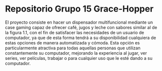 # Repositorio Grupo 15 Grace-Hopper

El proyecto consiste en hacer un dispensador multifuncional mediante un case gaming capaz de ofrecer café, jugos y leche con sabores similar al de la figura 1.1, con el fin de satisfacer las necesidades de un usuario de computador, ya que de esta forma tendrá a su disponibilidad cualquiera de estas opciones de manera automatizada y cómoda. Esta opción es particularmente atractiva para todas aquellas personas que utilizan constantemente su computador, mejorando la experiencia al jugar, ver series, ver películas, trabajar o para cualquier uso que le esté dando a su computador.
